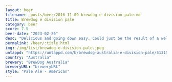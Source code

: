 ```yaml
---
layout: beer
filename: _posts/beer/2016-11-09-brewdog-e-division-pale.md
title: Brewdog e division pale
category: beer
score: 7.5
beer-date: "2023-02-26"
desc: "Delicious and going down easy. Could just be the result of a well earned thirst"
permalink: /beer/:title.html
img: /img/list/brewdog-e-division-pale.jpeg
untappd: "https://untappd.com/b/brewdog-australia-e-division-pale/5131595"
country: "Australia"
brewery: "BrewDog Australia"
breweryURL: "breweryURL"
style: "Pale Ale - American"
---
```

